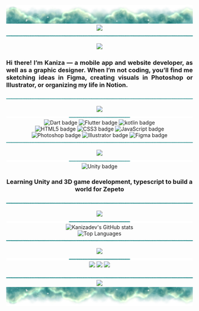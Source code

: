 <p align="center">
 <img src="https://raw.githubusercontent.com/kanizadev/kanizadev/refs/heads/main/banner.png" />
  <img src="https://capsule-render.vercel.app/api?type=transparent&height=55&text=I'm%20Kaniza%20Kasfia&fontSize=50&fontColor=037979&fontAlignY=65" />
    <img src="https://raw.githubusercontent.com/kanizadev/kanizadev/refs/heads/main/divider.png" />
</p>

<p align="center">
 <img src="https://komarev.com/ghpvc/?username=kanizadev&color=037979&style=for-the-badge" />
<h3 align="justify">Hi there! I’m Kaniza — a mobile app and website developer, as well as a graphic designer. When I’m not coding, you’ll find me sketching ideas in Figma, creating visuals in Photoshop or Illustrator, or organizing my life in Notion.</h3>
<img src="https://raw.githubusercontent.com/kanizadev/kanizadev/refs/heads/main/divider.png">
</p>



<p align="center">
 <img src="https://capsule-render.vercel.app/api?type=transparent&height=30&text=Tech%20Stack&fontSize=28&fontColor=037979" /></br>
  <img src="https://raw.githubusercontent.com/kanizadev/kanizadev/refs/heads/main/divider2.png" />
  <img src="https://img.shields.io/badge/Dart-037979?style=for-the-badge&logo=dart&logoColor=white" alt="Dart badge" />
  <img src="https://img.shields.io/badge/Flutter-44958E?style=for-the-badge&logo=flutter&logoColor=white" alt="Flutter badge"/>
  <img src="https://img.shields.io/badge/kotlin-7EB9A7?style=for-the-badge&logo=kotlin&logoColor=white" alt="kotlin badge"/></br>
  <img src="https://img.shields.io/badge/HTML5-037979?style=for-the-badge&logo=html5&logoColor=white" alt="HTML5 badge"/>
  <img src="https://img.shields.io/badge/CSS3-44958E?style=for-the-badge&logo=css&logoColor=white" alt="CSS3 badge"/>
  <img src="https://img.shields.io/badge/JavaScript-7EB9A7?style=for-the-badge&logo=javascript&logoColor=white" alt="JavaScript badge"/></br>
  <img src="https://img.shields.io/badge/Photoshop-037979?style=for-the-badge&logo=Adobe%20Photoshop&logoColor=white" alt="Photoshop badge"/>
  <img src="https://img.shields.io/badge/Illustrator-44958E?style=for-the-badge&logo=Adobe%20Illustrator&logoColor=white" alt="Illustrator badge"/>
  <img src="https://img.shields.io/badge/figma-7EB9A7?style=for-the-badge&logo=figma&logoColor=white" alt="Figma badge"/>
  <img src="https://raw.githubusercontent.com/kanizadev/kanizadev/refs/heads/main/divider.png">
</p>
<p align="center">
  <img src="https://capsule-render.vercel.app/api?type=transparent&height=30&text=Current%20Focus&fontSize=28&fontColor=037979" />
  <img src="https://raw.githubusercontent.com/kanizadev/kanizadev/refs/heads/main/divider2.png" />
  <img src="https://img.shields.io/badge/Unity-037979?style=for-the-badge&logo=unity&logoColor=white" alt="Unity badge"/></br>
  <h3 align="center">Learning Unity and 3D game development, typescript to build a world for Zepeto</h3>
  <img src="https://raw.githubusercontent.com/kanizadev/kanizadev/refs/heads/main/divider.png">
</p>






<p align="center">
  <img src="https://capsule-render.vercel.app/api?type=transparent&height=30&text=GitHub%20Analytics&fontSize=28&fontColor=037979" />
 <img src="https://raw.githubusercontent.com/kanizadev/kanizadev/refs/heads/main/divider2.png" />
  <img src="https://github-readme-stats.vercel.app/api?username=kanizadev&show_icons=false&hide_border=false&title_color=c2f5d3&border_color=c2f5d3&bg_color=DEG,037979,44958E,7EB9A7&border_radius=0&text_color=c2f5d3&rank_icon=github&include_all_commits=true" alt="Kanizadev's GitHub stats" width="50%" " /></br>
  <img src="https://github-readme-stats.vercel.app/api/top-langs/?username=kanizadev&layout=compact&stats_format=bytes&hide_border=false&border_color=c2f5d3&bg_color=DEG,037979,44958E,7EB9A7&title_color=c2f5d3&icon_color=7EB9A7&border_radius=0&text_color=c2f5d3" alt="Top Languages" width="50%" />
  <img src="https://raw.githubusercontent.com/kanizadev/kanizadev/refs/heads/main/divider.png">
</p>



<p align="center">
 <img src="https://capsule-render.vercel.app/api?type=transparent&height=30&text=Let’s%20Be%20Friends!&fontSize=28&fontColor=037979" /></br>
  <img src="https://raw.githubusercontent.com/kanizadev/kanizadev/refs/heads/main/divider2.png" />
  <a href="https://instagram.com/kanizadev"><img src="https://img.shields.io/badge/Instagram-037979?style=for-the-badge&logo=instagram&logoColor=white" /></a>
  <a href="https://twitter.com/kanizadev"><img src="https://img.shields.io/badge/Twitter-44958E?style=for-the-badge&logo=x&logoColor=white" /></a>
    <a href="https://discord.com/users/948224120716402708"><img src="https://img.shields.io/badge/Discord-7EB9A7?style=for-the-badge&logo=discord&logoColor=white" /></a>
</p>



<p align="center">
  <img src="https://raw.githubusercontent.com/kanizadev/kanizadev/refs/heads/main/divider.png" />
 <img src="https://capsule-render.vercel.app/api?type=transparent&height=55&text=Thanks%20for%20visiting!%20Have%20a%20nice%20day!&fontSize=50&fontColor=037979&fontAlignY=45" />
 <img src="https://raw.githubusercontent.com/kanizadev/kanizadev/refs/heads/main/footer.png" />

</p>

